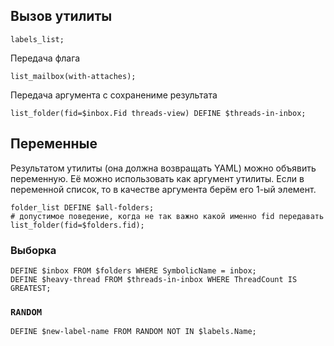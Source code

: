 ## Вызов утилиты
```
labels_list;
```
Передача флага
```
list_mailbox(with-attaches);
```
Передача аргумента с сохранениме результата
```
list_folder(fid=$inbox.Fid threads-view) DEFINE $threads-in-inbox;
```

## Переменные
Результатом утилиты (она должна возвращать YAML) можно объявить переменную.
Её можно использовать как аргумент утилиты.
Если в переменной список, то в качестве аргумента берём его 1-ый элемент.

```
folder_list DEFINE $all-folders;
# допустимое поведение, когда не так важно какой именно fid передавать
list_folder(fid=$folders.fid);
```


### Выборка
```
DEFINE $inbox FROM $folders WHERE SymbolicName = inbox;
DEFINE $heavy-thread FROM $threads-in-inbox WHERE ThreadCount IS GREATEST;
```
### `RANDOM`
```
DEFINE $new-label-name FROM RANDOM NOT IN $labels.Name;
```
